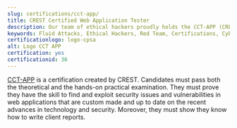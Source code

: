 ```yaml
---
slug: certifications/cct-app/
title: CREST Certified Web Application Tester
description: Our team of ethical hackers proudly holds the CCT-APP (CREST Certified Web Application Tester) certification, among many others.
keywords: Fluid Attacks, Ethical Hackers, Red Team, Certifications, Cybersecurity, Pentesters, Whitehat Hackers, CCT APP
certificationlogo: logo-cpsa
alt: Logo CCT APP
certification: yes
certificationid: 36
---
```


[CCT-APP](https://www.crest-approved.org/certification-careers/crest-certifications/crest-certified-web-application-tester/)
is a certification created by CREST.
Candidates must pass both the theoretical
and the hands-on practical examination.
They must prove they have the skill to find and exploit security issues
and vulnerabilities
in web applications that are custom made
and up to date on the recent advances in technology and security.
Moreover,
they must show they know how to write client reports.
